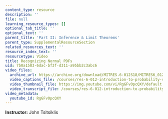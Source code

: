 ```yaml
---
content_type: resource
description: ''
file: null
learning_resource_types: []
optional_tab_title: ''
optional_text: ''
parent_title: 'Part II: Inference & Limit Theorems'
parent_type: SupplementalResourceSection
related_resources_text: ''
resource_index_text: ''
resourcetype: Video
title: Recognizing Normal PDFs
uid: 7b0a1583-6dac-bf3f-d311-a95bb2c3abc6
video_files:
  archive_url: https://archive.org/download/MITRES.6-012S18/MITRES6_012S18_L15-02_300k.mp4
  video_captions_file: /courses/res-6-012-introduction-to-probability-spring-2018/c7e465bb25125e3ca3649ef5cc97456a_RgGFvOpcQXY.vtt
  video_thumbnail_file: https://img.youtube.com/vi/RgGFvOpcQXY/default.jpg
  video_transcript_file: /courses/res-6-012-introduction-to-probability-spring-2018/f1e23128d39e5c818558afc529c0616e_RgGFvOpcQXY.pdf
video_metadata:
  youtube_id: RgGFvOpcQXY
---
```


**Instructor:** John Tsitsiklis